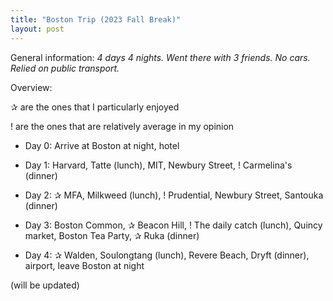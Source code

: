 ```yaml
---
title: "Boston Trip (2023 Fall Break)"
layout: post
---
```

General information: _4 days 4 nights. Went there with 3 friends. No cars. Relied on public transport._

Overview:

✰ are the ones that I particularly enjoyed

! are the ones that are relatively average in my opinion

* Day 0: Arrive at Boston at night, hotel

* Day 1: Harvard, Tatte (lunch), MIT, Newbury Street, ! Carmelina's (dinner)

* Day 2: ✰ MFA, Milkweed (lunch), ! Prudential, Newbury Street, Santouka (dinner)

* Day 3: Boston Common, ✰ Beacon Hill, ! The daily catch (lunch), Quincy market, Boston Tea Party, ✰ Ruka (dinner)

* Day 4: ✰ Walden, Soulongtang (lunch), Revere Beach, Dryft (dinner), airport, leave Boston at night

(will be updated)

